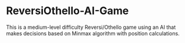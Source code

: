 # ReversiOthello-AI-Game
This is a medium-level difficulty Reversi/Othello game using an AI that makes decisions based on Minmax algorithm with position calculations.
